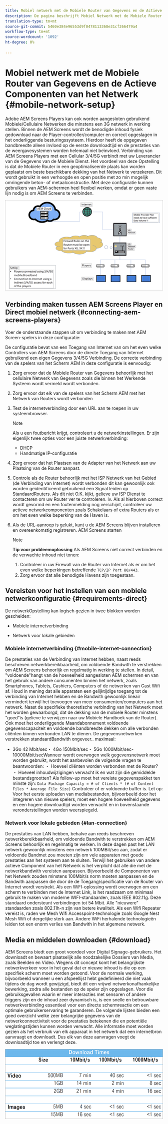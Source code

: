```yaml
---
title: Mobiel netwerk met de Mobiele Router van Gegevens en de Actieve Componenten van het Netwerk
description: De pagina beschrijft Mobiel Netwerk met de Mobiele Router van Gegevens en de Actieve Componenten van het Netwerk
translation-type: tm+mt
source-git-commit: 5460e384e96553d9f0478113368e31cf266479a4
workflow-type: tm+mt
source-wordcount: '1092'
ht-degree: 0%

---
```



# Mobiel netwerk met de Mobiele Router van Gegevens en de Actieve Componenten van het Netwerk {#mobile-network-setup}

Adobe AEM Screens Players kan ook worden aangesloten gebruikend Mobiele/Cellulaire Netwerken die minstens een 3G netwerk in werking stellen.
Binnen de AEM Screens wordt de benodigde inhoud fysiek gedownload naar de Player-controller/computer en correct opgeslagen in het onderliggende besturingssysteem. Hierdoor heeft de opgegeven bandbreedte alleen invloed op de eerste downloadtijd en de prestaties van de weergavesystemen worden helemaal niet beïnvloed.
Verbinding van AEM Screens Players met een Cellular 3/4/5G verbindt met uw Leverancier van de Gegevens van de Mobiele Dienst. Het voordeel van deze Opstelling is dat de Mobiele Router in een geoptimaliseerde plaats kan worden geplaatst om beste beschikbare dekking van het Netwerk te verzekeren. Dit wordt gebruikt in een verhoogde en open positie met zo min mogelijk omringende beton- of metaalconstructie.
Met deze configuratie kunnen gebruikers van AEM-schermen heel flexibel werken, omdat er geen vaste lijn nodig is om AEM Screens te verbinden.

![](/help/using/assets/mobile-network-1.png)

## Verbinding maken tussen AEM Screens Player en Direct mobiel netwerk {#connecting-aem-screens-players}

Voer de onderstaande stappen uit om verbinding te maken met AEM Screen-spelers in deze configuratie:

De configuratie bevat van een Toegang van Internet van om het even welke Controllers van AEM Screens door de directe Toegang van Internet gebruikend een eigen Gegevens 3/4/5G Verbinding.
De correcte verbinding van de spelers van het Scherm AEM in deze configuratie is eenvoudig:

1. Zorg ervoor dat de Mobiele Router van Gegevens behoorlijk met het cellulaire Netwerk van Gegevens zoals die binnen het Werkende Systeem wordt vermeld wordt verbonden.
1. Zorg ervoor dat elk van de spelers van het Scherm AEM met het Netwerk van Routers wordt verbonden
1. Test de internetverbinding door een URL aan te roepen in uw systeembrowser.
   >[!NOTE]
   >Als u een foutbericht krijgt, controleert u de netwerkinstellingen. Er zijn eigenlijk twee opties voor een juiste netwerkverbinding:
   >* DHCP
   >* Handmatige IP-configuratie


1. Zorg ervoor dat het Plaatsen van de Adapter van het Netwerk aan uw Plaatsing van de Router aanpast.
1. Controle als de Router behoorlijk met het ISP Netwerk van het Gebied (de Verbinding van Internet) wordt verbonden dit kan gewoonlijk ook worden geïdentificeerd gebruikend een Signal leiden op StandaardRouters. Als dit niet O.K. kijkt, gelieve uw ISP Dienst te contacteren om uw Router ver te controleren.
iv. Als al hierboven correct wordt gevormd en een foutenmelding nog verschijnt, controleer uw actieve netwerkcomponenten zoals Schakelaars of extra Routers als er om het even welke beperking van de Haven is.
1. Als de URL-aanroep is gelukt, kunt u de AEM Screens blijven installeren en overeenkomstig registreren. AEM Screens starten

   >[!NOTE]
   >**Tip voor probleemoplossing**
   >Als AEM Screens niet correct verbinden en de verwachte inhoud niet tonen:
   >
   >1. Controleer in uw Firewall van de Router van Internet als er om het even welke beperkingen betreffende `TCP/IP Port 80/443`.
   >1. Zorg ervoor dat alle benodigde Havens zijn toegestaan.



## Vereisten voor het instellen van een mobiele netwerkconfiguratie {#requirements-direct}

De netwerkOpstelling kan logisch gezien in twee blokken worden gescheiden:

* Mobiele internetverbinding

* Netwerk voor lokale gebieden

### Mobiele internetverbinding {#mobile-internet-connection}

De prestaties van de Verbinding van Internet hebben, naast reeds beschreven netwerkbereikbaarheid, om voldoende Bandwith te verstrekken om AEM Screens behoorlijk en regelmatig in werking te stellen. In detail, &quot;voldoende&quot;hangt van de hoeveelheid aangesloten AEM schermen en van het gebruik van andere consumenten binnen het netwerk, zoals Smartphones, Tablets, Cashiers, Computers of de netwerken van Gast Wifi af.
Houd in mening dat alle apparaten een gelijktijdige toegang tot de verbinding van Internet hebben en de Bandwith gewoonlijk lineair vermindert terwijl het toevoegen van meer consumenten/computers aan het netwerk.
Naast de specifieke theoretische verbinding van het Netwerk moet het worden gewaarborgd, dat de dekking van de mobiele Router minstens &quot;goed&quot;is (gelieve te verwijzen naar uw Mobiele Handboek van de Router). Ook moet het onderliggende Maandabonnement voldoende gegevenscapaciteit en voldoende bandbreedte dekken om alle verbonden cliënten binnen verbonden LAN te dienen.
De gegevensnetwerken verstrekken standaardBandwith ongeveer.. maximaal:
* 3Go 42 Mbit/sec・ 4Go 150Mbit/sec・ 5Go 1000Mbit/sec-10000Mbit/secWanneer wordt overwogen welk gegevensnetwerk moet worden gebruikt, wordt het aanbevolen de volgende vragen te beantwoorden:
・ Hoeveel cliënten worden verbonden met de Router?
・ Hoeveel inhoudwijzigingen verwacht ik en wat zijn die gemiddelde bestandsgrootten?
Als follow-up moet het vereiste gegevenspakket ten minste zijn:
   `Data Package Capacity = # of Clients * (# of Content Files * Average File Size)`
Controleer of er voldoende buffer is.
Let op: Voor het eerste uploaden van mediabestanden, bijvoorbeeld door het integreren van nieuwe spelers, moet een hogere hoeveelheid gegevens en een hogere downloadtijd worden verwacht en in bovenstaande veronderstellingen worden weerspiegeld.


### Netwerk voor lokale gebieden {#lan-connection}

De prestaties van LAN hebben, behalve aan reeds beschreven netwerkbereikbaarheid, om voldoende Bandwith te verstrekken om AEM Screens behoorlijk en regelmatig te werken. In deze dagen past het LAN netwerk gewoonlijk minstens een netwerk 100MBit/sec aan, zodat er voldoende Bandmet zou moeten zijn om vele apparaten met goede prestaties aan het systeem aan te sluiten. Terwijl het gebruiken van andere actieve Component van het Netwerk is het verplicht dat alle die met de netwerkbandwith vereisten aanpassen. Bijvoorbeeld de Componenten van het Netwerk zouden minstens 100Mbit/s norm moeten aanpassen en de Bandwith aanpassen die door de de Toegang/specificatie van de Router van Internet wordt verstrekt.
Als een WiFI-oplossing wordt overwogen om een scherm te verbinden met de Internet Link, is het raadzaam om minimaal gebruik te maken van moderne WIFI-standaarden, zoals IEEE 802.11g. Deze standaard ondersteunt verbindingen tot 54 Mbit. Alle &quot;nieuwere&quot; standaarden zoals 802.11h-n zijn van betere kwaliteit. Als een Wifi Repeater vereist is, raden we Mesh Wifi Accesspoint-technologie zoals Google Nest Mesh Wifi of dergelijke sterk aan.
Andere WiFi herhalende technologieën leiden tot een enorm verlies van Bandwith in het algemene netwerk.

## Media en middelen downloaden {#download}

AEM Screens biedt een groot voordeel voor Digital Signage-gebruikers. Het downloadt en bewaart plaatselijk alle noodzakelijke Dossiers van Media, zoals Beelden en Video. Wegens dit concept komt het belangrijkste netwerkverkeer voor in het geval dat er nieuwe inhoud is die op een specifiek scherm moet worden getoond.
Voor de normale werking, bijvoorbeeld wanneer u een afspeellijst hebt gedefinieerd die niet vaak tijdens de dag wordt gewijzigd, biedt dit een vrijwel netwerkonafhankelijke bewerking, zodra alle bestanden op de speler zijn opgeslagen.
Voor die gebruiksgevallen waarin er meer interacties met sensoren of andere triggers zijn en de inhoud zeer dynamisch is, is een snelle en betrouwbare netwerkverbinding essentieel voor een directe schermreactie om een optimale gebruikerservaring te garanderen.
De volgende lijsten bieden een goed overzicht welke zeer belangrijke gegevens van de netwerkconnectiviteit voor de prestaties betekenen die en potentiële weglatingstijden kunnen worden verwacht.
Alle informatie moet worden gezien als het verbruik van elk apparaat in het netwerk dat een internetbron aanvraagt en downloadt. Dus elk van deze aanvragen voegt de downloadtijd toe en verlengt deze.

![](/help/using/assets/mobile-router-download.png)




